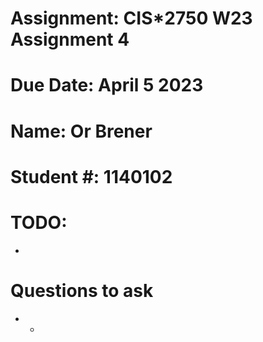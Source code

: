 # Assignment: CIS*2750 W23 Assignment 4
# Due Date: April 5 2023
# Name: Or Brener
# Student #: 1140102

# TODO:
* 

# Questions to ask
* 
    - 